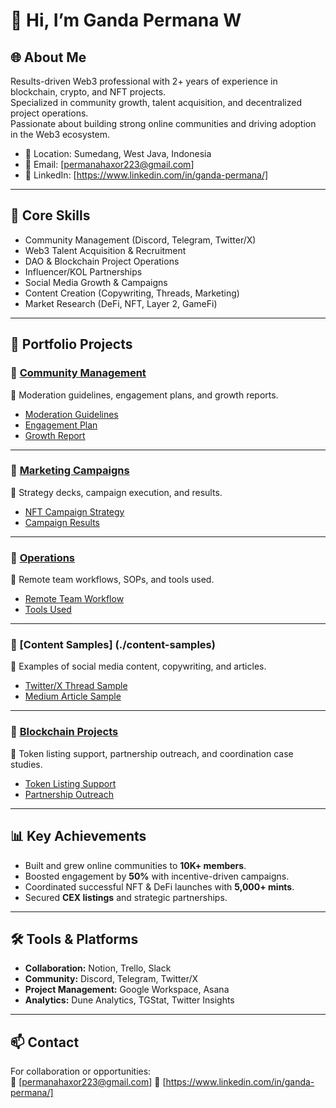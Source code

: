 # 👋 Hi, I’m Ganda Permana W

## 🌐 About Me

Results-driven Web3 professional with 2+ years of experience in blockchain, crypto, and NFT projects.  
Specialized in community growth, talent acquisition, and decentralized project operations.  
Passionate about building strong online communities and driving adoption in the Web3 ecosystem.  

- 📍 Location: Sumedang, West Java, Indonesia  
- 📧 Email: [permanahaxor223@gmail.com]
- 💼 LinkedIn: [https://www.linkedin.com/in/ganda-permana/]

---

## 🚀 Core Skills

- Community Management (Discord, Telegram, Twitter/X)  
- Web3 Talent Acquisition & Recruitment  
- DAO & Blockchain Project Operations  
- Influencer/KOL Partnerships  
- Social Media Growth & Campaigns  
- Content Creation (Copywriting, Threads, Marketing)  
- Market Research (DeFi, NFT, Layer 2, GameFi)  

---

## 📂 Portfolio Projects

### 🔹 [Community Management](./community-management)

📌 Moderation guidelines, engagement plans, and growth reports.

- [Moderation Guidelines](./community-management/moderation-guidelines.md)  
- [Engagement Plan](./community-management/engagement-plan.md)  
- [Growth Report](./community-management/growth-report.md)  

---

### 🔹 [Marketing Campaigns](./marketing-campaigns)

📌 Strategy decks, campaign execution, and results.

- [NFT Campaign Strategy](./marketing-campaigns/campaign-strategy-nft.md)  
- [Campaign Results](./marketing-campaigns/results-campaign-nft.md)  

---

### 🔹 [Operations](./operations)

📌 Remote team workflows, SOPs, and tools used.

- [Remote Team Workflow](./operations/workflow-remote-teams.md)  
- [Tools Used](./operations/tools-used.md)  

---

### 🔹 [Content Samples] (./content-samples)

📌 Examples of social media content, copywriting, and articles.

- [Twitter/X Thread Sample](./content-samples/twitter-thread-sample.md)
- [Medium Article Sample](./content-samples/medium-article-sample.md)  

---

### 🔹 [Blockchain Projects](./blockchain-projects)

📌 Token listing support, partnership outreach, and coordination case studies.  

- [Token Listing Support](./blockchain-projects/token-listing-support.md)  
- [Partnership Outreach](./blockchain-projects/partnership-outreach.md)  

---

## 📊 Key Achievements

- Built and grew online communities to **10K+ members**.  
- Boosted engagement by **50%** with incentive-driven campaigns.  
- Coordinated successful NFT & DeFi launches with **5,000+ mints**.  
- Secured **CEX listings** and strategic partnerships.  

---

## 🛠 Tools & Platforms

- **Collaboration:** Notion, Trello, Slack  
- **Community:** Discord, Telegram, Twitter/X  
- **Project Management:** Google Workspace, Asana  
- **Analytics:** Dune Analytics, TGStat, Twitter Insights  

---

## 📫 Contact

For collaboration or opportunities:  
📧 [permanahaxor223@gmail.com]
🔗 [https://www.linkedin.com/in/ganda-permana/]
